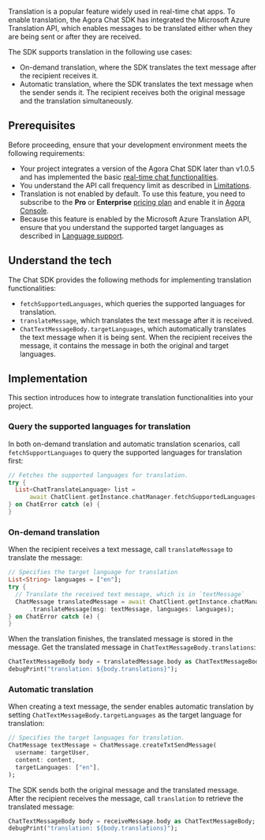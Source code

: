 Translation is a popular feature widely used in real-time chat apps. To enable translation, the Agora Chat SDK has integrated the Microsoft Azure Translation API, which enables messages to be translated either when they are being sent or after they are received.

The SDK supports translation in the following use cases:

- On-demand translation, where the SDK translates the text message after the recipient receives it.
- Automatic translation, where the SDK translates the text message when the sender sends it. The recipient receives both the original message and the translation simultaneously.

## Prerequisites

Before proceeding, ensure that your development environment meets the following requirements:

- Your project integrates a version of the Agora Chat SDK later than v1.0.5 and has implemented the basic [real-time chat functionalities](./agora_chat_get_started_flutter?platform=Flutter).
- You understand the API call frequency limit as described in [Limitations](./agora_chat_limitation?platform=Fluter).
- Translation is not enabled by default. To use this feature, you need to subscribe to the **Pro** or **Enterprise** [pricing plan](./agora_chat_plan) and enable it in [Agora Console](https://console.agora.io/).
- Because this feature is enabled by the Microsoft Azure Translation API, ensure that you understand the supported target languages as described in [Language support](https://docs.microsoft.com/en-us/azure).

## Understand the tech

The Chat SDK provides the following methods for implementing translation functionalities:

- `fetchSupportedLanguages`, which queries the supported languages for translation.
- `translateMessage`, which translates the text message after it is received.
- `ChatTextMessageBody.targetLanguages`, which automatically translates the text message when it is being sent. When the recipient receives the message, it contains the message in both the original and target languages.

## Implementation

This section introduces how to integrate translation functionalities into your project.

### Query the supported languages for translation

In both on-demand translation and automatic translation scenarios, call `fetchSupportLanguages` to query the supported languages for translation first:

```dart
// Fetches the supported languages for translation.
try {
  List<ChatTranslateLanguage> list =
      await ChatClient.getInstance.chatManager.fetchSupportedLanguages();
} on ChatError catch (e) {
}
```

### On-demand translation

When the recipient receives a text message, call `translateMessage` to translate the message:

```dart
// Specifies the target language for translation
List<String> languages = ["en"];
try {
  // Translate the received text message, which is in `textMessage`
  ChatMessage translatedMessage = await ChatClient.getInstance.chatManager
      .translateMessage(msg: textMessage, languages: languages);
} on ChatError catch (e) {
}
```

When the translation finishes, the translated message is stored in the message. Get the translated message in `ChatTextMessageBody.translations`:

```dart
ChatTextMessageBody body = translatedMessage.body as ChatTextMessageBody;
debugPrint("translation: ${body.translations}");
```

### Automatic translation

When creating a text message, the sender enables automatic translation by setting `ChatTextMessageBody.targetLanguages` as the target language for translation:

```dart
// Specifies the target languages for translation.
ChatMessage textMessage = ChatMessage.createTxtSendMessage(
  username: targetUser,
  content: content,
  targetLanguages: ["en"],
);
```

The SDK sends both the original message and the translated message. After the recipient receives the message, call `translation` to retrieve the translated message:

```dart
ChatTextMessageBody body = receiveMessage.body as ChatTextMessageBody;
debugPrint("translation: ${body.translations}");
```